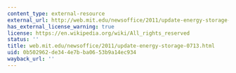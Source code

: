 ```yaml
---
content_type: external-resource
external_url: http://web.mit.edu/newsoffice/2011/update-energy-storage-0713.html
has_external_license_warning: true
license: https://en.wikipedia.org/wiki/All_rights_reserved
status: ''
title: web.mit.edu/newsoffice/2011/update-energy-storage-0713.html
uid: 0b502962-de34-4e7b-ba06-53b9a14ec934
wayback_url: ''
---
```

